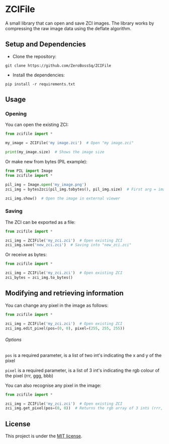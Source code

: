 # ZCIFile

A small library that can open and save ZCI images.
The library works by compressing the raw image data using the deflate algorithm.

## Setup and Dependencies
* Clone the repository:
```
git clone https://github.com/ZeroBossSq/ZCIFile
```

* Install the dependencies:
```
pip install -r requirements.txt
```

## Usage
### Opening
You can open the existing ZCI:
```python
from zcifile import *

my_image = ZCIFile('my image.zci')  # Open "my image.zci"

print(my_image.size)  # Shows the image size
```
Or make new from bytes (PIL example):
```python
from PIL import Image
from zcifile import *

pil_img = Image.open('my_image.png')
zci_img = bytes2zci(pil_img.tobytes(), pil_img.size)  # First arg = image bytes data, second = image size

zci_img.show()  # Open the image in external viewer
```

### Saving
The ZCI can be exported as a file:
```python
from zcifile import *

zci_img = ZCIFile('my_zci.zci')  # Open existing ZCI
zci_img.save('new_zci.zci')  # Saving into "new_zci.zci"
```
Or receive as bytes:
```python
from zcifile import *

zci_img = ZCIFile('my_zci.zci')  # Open existing ZCI
zci_bytes = zci_img.to_bytes()
```
## Modifying and retrieving information
You can change any pixel in the image as follows:
```python
from zcifile import *

zci_img = ZCIFile('my_zci.zci')  # Open existing ZCI
zci_img.edit_pixel(pos=(0, 0), pixel=(255, 255, 255))
```
###### Options
`pos` is a required parameter, is a list of two int's indicating the x and y of the pixel

`pixel` is a required parameter, is a list of 3 int's indicating the rgb colour of the pixel (rrr, ggg, bbb)

You can also recognise any pixel in the image:
```python
from zcifile import *

zci_img = ZCIFile('my_zci.zci')  # Open existing ZCI
zci_img.get_pixel(pos=(0, 0))  # Returns the rgb array of 3 ints (rrr, ggg, bbb)
```
## License

This project is under the [MIT license](./LICENSE).
